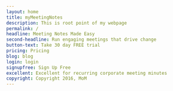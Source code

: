 ```yaml
---
layout: home
title: myMeetingNotes
description: This is root point of my webpage
permalink: /
headline: Meeting Notes Made Easy
second-headline: Run engaging meetings that drive change
button-text: Take 30 day FREE trial  
pricing: Pricing
blog: blog
login: login
signupfree: Sign Up Free
excellent: Excellent for recurring corporate meeting minutes
copyright: Copyright 2016, MoM
---
```

